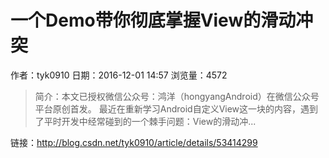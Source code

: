 #  一个Demo带你彻底掌握View的滑动冲突
作者：tyk0910
日期：2016-12-01 14:57
浏览量：4572
> 简介：本文已授权微信公众号：鸿洋（hongyangAndroid）在微信公众号平台原创首发。
最近在重新学习Android自定义View这一块的内容，遇到了平时开发中经常碰到的一个棘手问题：View的滑动冲...

 链接：http://blog.csdn.net/tyk0910/article/details/53414299
